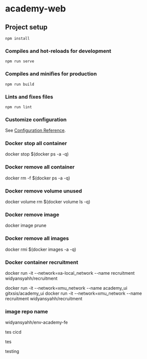 # academy-web

## Project setup
```
npm install
```

### Compiles and hot-reloads for development
```
npm run serve
```

### Compiles and minifies for production
```
npm run build
```

### Lints and fixes files
```
npm run lint
```

### Customize configuration
See [Configuration Reference](https://cli.vuejs.org/config/).

### Docker stop all container
docker stop $(docker ps -a -q)
### Docker remove all container
docker rm -f $(docker ps -a -q)
### Docker remove volume unused
docker volume rm $(docker volume ls -q)
### Docker remove image
docker image prune
### Docker remove all images
docker rmi $(docker images -a -q)

### Docker container recruitment
docker run -it --network=xa-local_network --name recruitment widyansyahh/recruitment

docker run -it --network=xmu_network --name academy_ui gitxsis/academy_ui
docker run -it --network=xmu_network --name recruitment widyansyahh/recruitment

### image repo name 
widyansyahh/env-academy-fe

tes cicd


tes

testing